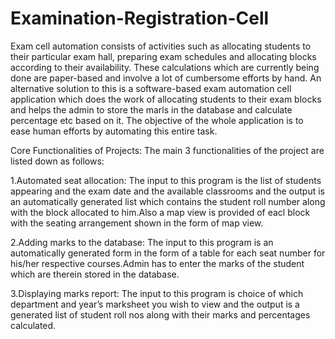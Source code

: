# Examination-Registration-Cell

  Exam cell automation consists of activities such as allocating students to their particular exam hall, preparing exam schedules and allocating blocks according to their availability. These calculations which are currently being done are paper-based and involve a lot of cumbersome efforts by hand. An alternative solution to this is a software-based exam automation cell application which does the work of allocating students to their exam blocks and helps the admin to store the marls in the database and calculate percentage etc based on it. The objective of the whole application is to ease human efforts by automating this entire task.
  
Core Functionalities of Projects:
 The main 3 functionalities of the project are listed down as follows:

1.Automated seat allocation:
   The input to this program is the list of students appearing and the exam date and the available classrooms and the output is an automatically generated list which contains the student roll number along with the block allocated to him.Also a map view is provided of eacl block with the seating arrangement shown in the form of map view.

2.Adding marks to the database:
    The input to this program is an automatically generated form in the form of a table for each seat number for his/her respective courses.Admin has to enter the marks of the student which are therein stored in the database.

3.Displaying marks report:
   The input to this program is choice of which department and year’s marksheet you  wish to view and the output is a generated list of student roll nos along with their marks and percentages calculated.
